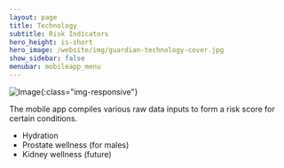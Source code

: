 ```yaml
---
layout: page
title: Technology
subtitle: Risk Indicators
hero_height: is-short
hero_image: /website/img/guardian-technology-cover.jpg
show_sidebar: false
menubar: mobileapp_menu
---
```


![Image](/website/img/guardian/technology/app_square.png){:class="img-responsive"}

The mobile app compiles various raw data inputs to form a risk score for certain conditions.
- Hydration
- Prostate wellness (for males)
- Kidney wellness (future)